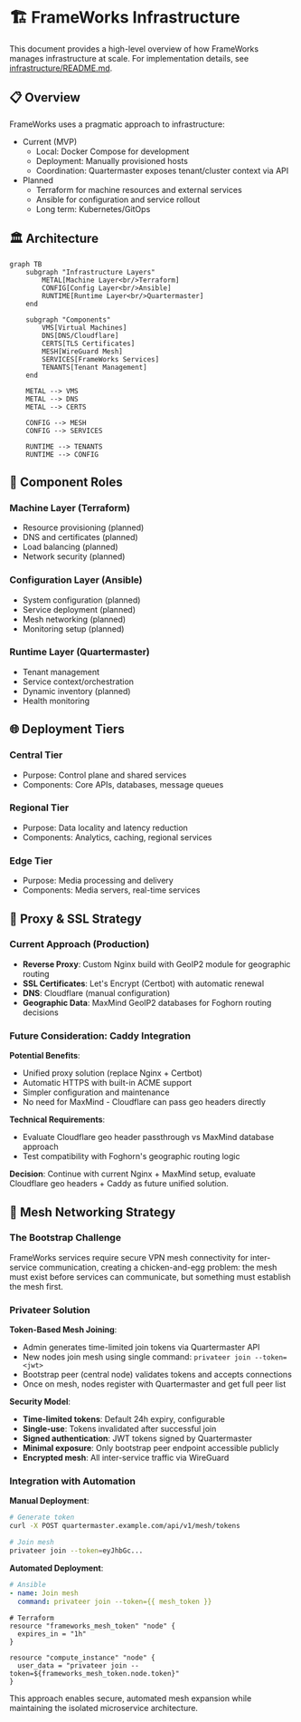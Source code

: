 # 🏗️ FrameWorks Infrastructure

This document provides a high-level overview of how FrameWorks manages infrastructure at scale. For implementation details, see [infrastructure/README.md](../infrastructure/README.md).

## 📋 Overview

FrameWorks uses a pragmatic approach to infrastructure:

- Current (MVP)
  - Local: Docker Compose for development
  - Deployment: Manually provisioned hosts
  - Coordination: Quartermaster exposes tenant/cluster context via API
- Planned
  - Terraform for machine resources and external services
  - Ansible for configuration and service rollout
  - Long term: Kubernetes/GitOps

## 🏛️ Architecture

```mermaid
graph TB
    subgraph "Infrastructure Layers"
        METAL[Machine Layer<br/>Terraform]
        CONFIG[Config Layer<br/>Ansible]
        RUNTIME[Runtime Layer<br/>Quartermaster]
    end

    subgraph "Components"
        VMS[Virtual Machines]
        DNS[DNS/Cloudflare]
        CERTS[TLS Certificates]
        MESH[WireGuard Mesh]
        SERVICES[FrameWorks Services]
        TENANTS[Tenant Management]
    end

    METAL --> VMS
    METAL --> DNS
    METAL --> CERTS
    
    CONFIG --> MESH
    CONFIG --> SERVICES
    
    RUNTIME --> TENANTS
    RUNTIME --> CONFIG
```

## 🔄 Component Roles

### Machine Layer (Terraform)
- Resource provisioning (planned)
- DNS and certificates (planned)
- Load balancing (planned)
- Network security (planned)

### Configuration Layer (Ansible)
- System configuration (planned)
- Service deployment (planned)
- Mesh networking (planned)
- Monitoring setup (planned)

### Runtime Layer (Quartermaster)
- Tenant management
- Service context/orchestration
- Dynamic inventory (planned)
- Health monitoring

## 🌐 Deployment Tiers

### Central Tier
- Purpose: Control plane and shared services
- Components: Core APIs, databases, message queues

### Regional Tier
- Purpose: Data locality and latency reduction
- Components: Analytics, caching, regional services

### Edge Tier
- Purpose: Media processing and delivery
- Components: Media servers, real-time services

## 🔧 Proxy & SSL Strategy

### Current Approach (Production)
- **Reverse Proxy**: Custom Nginx build with GeoIP2 module for geographic routing
- **SSL Certificates**: Let's Encrypt (Certbot) with automatic renewal
- **DNS**: Cloudflare (manual configuration)
- **Geographic Data**: MaxMind GeoIP2 databases for Foghorn routing decisions

### Future Consideration: Caddy Integration
**Potential Benefits**:
- Unified proxy solution (replace Nginx + Certbot)
- Automatic HTTPS with built-in ACME support
- Simpler configuration and maintenance
- No need for MaxMind - Cloudflare can pass geo headers directly

**Technical Requirements**:
- Evaluate Cloudflare geo header passthrough vs MaxMind database approach
- Test compatibility with Foghorn's geographic routing logic

**Decision**: Continue with current Nginx + MaxMind setup, evaluate Cloudflare geo headers + Caddy as future unified solution.

## 🔗 Mesh Networking Strategy

### The Bootstrap Challenge
FrameWorks services require secure VPN mesh connectivity for inter-service communication, creating a chicken-and-egg problem: the mesh must exist before services can communicate, but something must establish the mesh first.

### Privateer Solution
**Token-Based Mesh Joining**:
- Admin generates time-limited join tokens via Quartermaster API
- New nodes join mesh using single command: `privateer join --token=<jwt>`
- Bootstrap peer (central node) validates tokens and accepts connections
- Once on mesh, nodes register with Quartermaster and get full peer list

**Security Model**:
- **Time-limited tokens**: Default 24h expiry, configurable
- **Single-use**: Tokens invalidated after successful join
- **Signed authentication**: JWT tokens signed by Quartermaster
- **Minimal exposure**: Only bootstrap peer endpoint accessible publicly
- **Encrypted mesh**: All inter-service traffic via WireGuard

### Integration with Automation
**Manual Deployment**:
```bash
# Generate token
curl -X POST quartermaster.example.com/api/v1/mesh/tokens

# Join mesh
privateer join --token=eyJhbGc...
```

**Automated Deployment**:
```yaml
# Ansible
- name: Join mesh
  command: privateer join --token={{ mesh_token }}
```

```hcl
# Terraform
resource "frameworks_mesh_token" "node" {
  expires_in = "1h"
}

resource "compute_instance" "node" {
  user_data = "privateer join --token=${frameworks_mesh_token.node.token}"
}
```

This approach enables secure, automated mesh expansion while maintaining the isolated microservice architecture.
